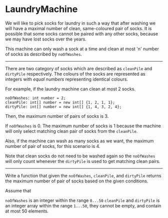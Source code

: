 # LaundryMachine

We will like to pick socks for laundry in such a way that after washing we will have a maximal number of clean, same-coloured pair of socks. It is possible that some socks cannot be paired with any other socks, because we may have lost socks over the years.

This machine can only wash a sock at a time and clean at most 'n' number of  socks as described by `noOfWashes`.

---

There are two category of socks which are described as `cleanPile` and `dirtyPile` respectively. The colours of the socks are represented as integers with _equal numbers_ representing identical colours.

For example, if the laundry machine can clean at most 2 socks.

```
noOfWashes: int number = 2;
cleanPile: int[] number = new int[] {1, 2, 1, 1};
dirtyPile: int[] number = new int[] {1, 4, 3, 2, 4};
```

Then, the maximum number of pairs of socks is 3.

If `noOfWashes` is 0. The maximum number of socks is 1 because the machine will only select matching clean pair of socks from the `cleanPile`.

Also, if the machine can wash as many socks as we want, the maximum number of pair of socks, for this scenario is 4.

Note that clean socks do not need to be washed again so the `noOfWashes` will only count whenever the `dirtyPile` is used to get matching clean pairs.

---

Write a function that given the `noOfWashes`, `cleanPile`, and `dirtyPile` returns the maximum number of pair of socks based on the given conditions.

Assume that

`noOfWashes` is an integer within the range `0...50`
`cleanPile` and `dirtyPile` is an integer array within the range `1...50`, they cannot be empty, and contain at most 50 elements.


